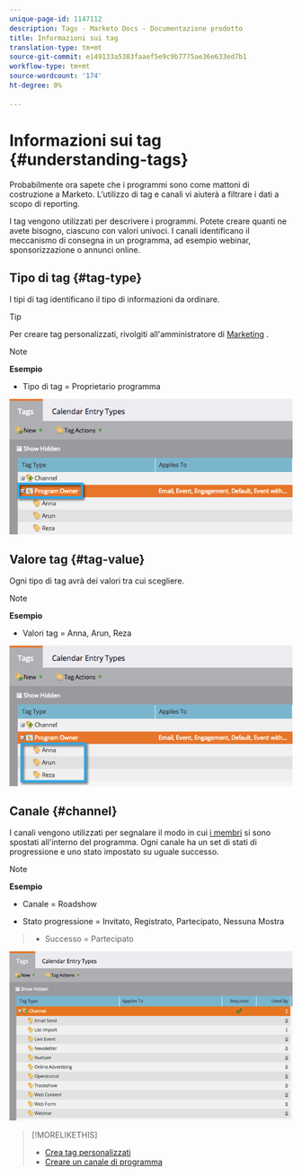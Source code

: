 ```yaml
---
unique-page-id: 1147112
description: Tags - Marketo Docs - Documentazione prodotto
title: Informazioni sui tag
translation-type: tm+mt
source-git-commit: e149133a5383faaef5e9c9b7775ae36e633ed7b1
workflow-type: tm+mt
source-wordcount: '174'
ht-degree: 0%

---
```



# Informazioni sui tag {#understanding-tags}

Probabilmente ora sapete che i programmi sono come mattoni di costruzione a Marketo. L’utilizzo di tag e canali vi aiuterà a filtrare i dati a scopo di reporting.

I tag vengono utilizzati per descrivere i programmi. Potete creare quanti ne avete bisogno, ciascuno con valori univoci. I canali identificano il meccanismo di consegna in un programma, ad esempio webinar, sponsorizzazione o annunci online.

## Tipo di tag {#tag-type}

I tipi di tag identificano il tipo di informazioni da ordinare.

>[!TIP]
>
>Per creare tag personalizzati, rivolgiti all&#39;amministratore di [Marketing](http://docs.marketo.com/display/DOCS/Create+Custom+Tags) .

>[!NOTE]
>
>**Esempio**
>
>* Tipo di tag = Proprietario programma

>



![](assets/image2014-9-17-15-3a12-3a46.png)

## Valore tag {#tag-value}

Ogni tipo di tag avrà dei valori tra cui scegliere.

>[!NOTE]
>
>**Esempio**
>
>* Valori tag = Anna, Arun, Reza

>



![](assets/image2014-9-17-15-3a16-3a8.png)

## Canale {#channel}

I canali vengono utilizzati per segnalare il modo in cui [i membri](../../../../product-docs/core-marketo-concepts/programs/creating-programs/understanding-program-membership.md) si sono spostati all&#39;interno del programma. Ogni canale ha un set di stati di progressione e uno stato impostato su uguale successo.

>[!NOTE]
>
>**Esempio**
>
>* Canale = Roadshow
   >
   >
* Stato progressione = Invitato, Registrato, Partecipato, Nessuna Mostra
>* Successo = Partecipato

>



![](assets/image2015-2-5-16-3a57-3a59.png)

>[!MORELIKETHIS]
>
>* [Crea tag personalizzati](../../../../product-docs/administration/tags/create-custom-tags.md)
>* [Creare un canale di programma](../../../../product-docs/administration/tags/create-a-program-channel.md)

>



